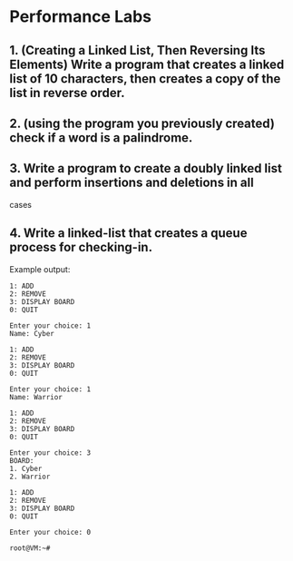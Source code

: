 # Performance Labs

## 1. (Creating a Linked List, Then Reversing Its Elements) Write a program that creates a linked list of 10 characters, then creates a copy of the list in reverse order.

## 2. (using the program you previously created) check if a word is a palindrome. 


## 3. Write a program to create a doubly linked list and perform insertions and deletions in all
cases

## 4. Write a linked-list that creates a queue process for checking-in. 
   Example output: 
   
```
1: ADD
2: REMOVE
3: DISPLAY BOARD
0: QUIT

Enter your choice: 1
Name: Cyber

1: ADD
2: REMOVE
3: DISPLAY BOARD
0: QUIT

Enter your choice: 1
Name: Warrior

1: ADD
2: REMOVE
3: DISPLAY BOARD
0: QUIT

Enter your choice: 3
BOARD:
1. Cyber
2. Warrior

1: ADD
2: REMOVE
3: DISPLAY BOARD
0: QUIT

Enter your choice: 0

root@VM:~#

```
